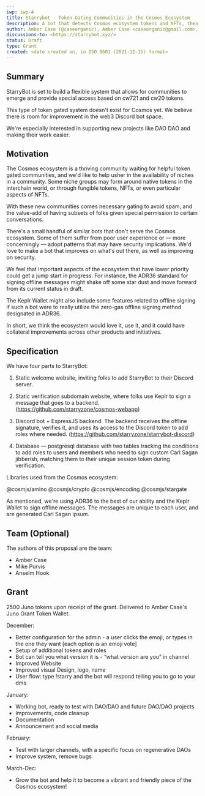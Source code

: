 ```yaml
---
iwp: iwp-4
title: Starrybot - Token Gating Communities in the Cosmos Ecosystem
description: A bot that detects Cosmos ecosystem tokens and NFTs, then promotes users with those tokens or NFTs in their wallets to different roles in Discord. 
author: Amber Case (@caseorganic), Amber Case <caseorganic@gmail.com>, Caseorganic (@caseorganic) Mike Purvis (@mikedotexe), Mike Purvis <mikedotexe@gmail.com>, Mikedotexe (@mikedotexe), Anselm Hook <anselm@hook.org>, Anselm Hook (@anselm) Anselm Hook (@anselm) and anselm (@anselm)
discussions-to: <https://starrybot.xyz/>
status: Draft
type: Grant
created: <date created on, in ISO 8601 (2021-12-15) format>
---
```


## Summary

StarryBot is set to build a flexible system that allows for communities to emerge and provide special access based on cw721 and cw20 tokens. 

This type of token gated system doesn't exist for Cosmos yet. We believe there is room for improvement in the web3 Discord bot space.

We're especially interested in supporting new projects like DAO DAO and making their work easier. 

## Motivation

The Cosmos ecosystem is a thriving community waiting for helpful token gated communities, and we'd like to help usher in the availability of niches in a community. Some niche groups may form around native tokens in the interchain world, or through fungible tokens, NFTs, or even particular aspects of NFTs.

With these new communities comes necessary gating to avoid spam, and the value-add of having subsets of folks given special permission to certain conversations.

There's a small handful of similar bots that don't serve the Cosmos ecosystem. Some of them suffer from poor user experience or — more concerningly — adopt patterns that may have security implications. We'd love to make a bot that improves on what's out there, as well as improving on security. 


We feel that important aspects of the ecosystem that have lower priority could get a jump start in progress. For instance, the ADR36 standard for signing offline messages might shake off some star dust and move forward from its current status in draft. 

The Keplr Wallet might also include some features related to offline signing if such a bot were to really utilize the zero-gas offline signing method designated in ADR36.

In short, we think the ecosystem would love it, use it, and it could have collateral improvements across other products and initiatives.

## Specification

We have four parts to StarryBot:

1. Static welcome website, inviting folks to add StarryBot to their Discord server.

2. Static verification subdomain website, where folks use Keplr to sign a message that goes to a backend. (https://github.com/starryzone/cosmos-webapp)

3. Discord bot + ExpressJS backend. The backend receives the offline signature, verifies it, and uses its access to the Discord token to add roles where needed. (https://github.com/starryzone/starrybot-discord)

4. Database — postgresql database with two tables tracking the conditions to add roles to users and members who need to sign custom Carl Sagan jibberish, matching them to their unique session token during verification.

Libraries used from the Cosmos ecosystem:

@cosmjs/amino
@cosmjs/crypto
@cosmjs/encoding
@cosmjs/stargate

As mentioned, we're using ADR36 to the best of our ability and the Keplr Wallet to sign offline messages. The messages are unique to each user, and are generated Carl Sagan ipsum.

## Team (Optional)

The authors of this proposal are the team:

- Amber Case
- Mike Purvis
- Anselm Hook

## Grant

2500 Juno tokens upon receipt of the grant. Delivered to Amber Case's Juno Grant Token Wallet.   

December: 

- Better configuration for the admin - a user clicks the emoji, or types in the one they want [each option is an emoji vote]
- Setup of additional tokens and roles
- Bot can tell you what version it is - “what version are you” in channel 
- Improved Website 
- Improved visual Design, logo, name 
- User flow: type !starry and the bot will respond telling you to go to your dms

January:

- Working bot, ready to test with DAO/DAO and future DAO/DAO projects 
- Improvements, code cleanup
- Documentation 
- Announcement and social media 

February:  

- Test with larger channels, with a specific focus on regenerative DAOs 
- Improve system, remove bugs 

March-Dec: 

- Grow the bot and help it to become a vibrant and friendly piece of the Cosmos ecosystem! 

